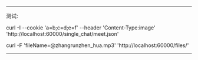 
---  

测试:

curl -I --cookie 'a=b;c=d;e=f' --header 'Content-Type:image' 'http://localhost:60000/single_chat/meet.json'

curl -F 'fileName=@zhangrunzhen_hua.mp3' 'http://localhost:60000/files/'

---  

